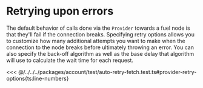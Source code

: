 # Retrying upon errors

The default behavior of calls done via the `Provider` towards a fuel node is that they'll fail if the connection breaks. Specifying retry options allows you to customize how many additional attempts you want to make when the connection to the node breaks before ultimately throwing an error. You can also specify the back-off algorithm as well as the base delay that algorithm will use to calculate the wait time for each request.

<<< @/../../../packages/account/test/auto-retry-fetch.test.ts#provider-retry-options{ts:line-numbers}
